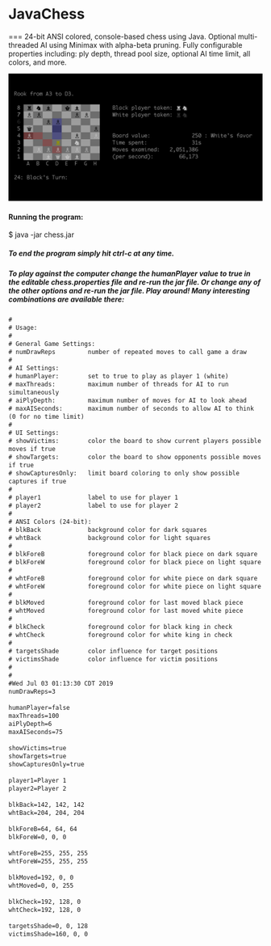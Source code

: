 # JavaChess
===
24-bit ANSI colored, console-based chess using Java.  Optional multi-threaded AI using Minimax with alpha-beta pruning.  Fully configurable properties including: ply depth, thread pool size, optional AI time limit, all colors, and more.

![](color-console-chess.png)


#### Running the program:

$ java -jar chess.jar


##### To end the program simply hit ctrl-c at any time.


##### To play against the computer change the _humanPlayer_ value to true in the editable **chess.properties** file and re-run the jar file.  Or change any of the other options and re-run the jar file.  Play around!  Many interesting combinations are available there:


```
#
# Usage:
#
# General Game Settings:
# numDrawReps         number of repeated moves to call game a draw
#
# AI Settings:
# humanPlayer:        set to true to play as player 1 (white)
# maxThreads:         maximum number of threads for AI to run simultaneously
# aiPlyDepth:         maximum number of moves for AI to look ahead
# maxAISeconds:       maximum number of seconds to allow AI to think (0 for no time limit)
#
# UI Settings:
# showVictims:        color the board to show current players possible moves if true
# showTargets:        color the board to show opponents possible moves if true
# showCapturesOnly:   limit board coloring to only show possible captures if true
#
# player1             label to use for player 1
# player2             label to use for player 2
#
# ANSI Colors (24-bit):
# blkBack             background color for dark squares
# whtBack             background color for light squares
#
# blkForeB            foreground color for black piece on dark square
# blkForeW            foreground color for black piece on light square
#
# whtForeB            foreground color for white piece on dark square
# whtForeW            foreground color for white piece on light square
#
# blkMoved            foreground color for last moved black piece
# whtMoved            foreground color for last moved white piece
#
# blkCheck            foreground color for black king in check
# whtCheck            foreground color for white king in check
#
# targetsShade        color influence for target positions
# victimsShade        color influence for victim positions
#
#
#Wed Jul 03 01:13:30 CDT 2019
numDrawReps=3

humanPlayer=false
maxThreads=100
aiPlyDepth=6
maxAISeconds=75

showVictims=true
showTargets=true
showCapturesOnly=true

player1=Player 1
player2=Player 2

blkBack=142, 142, 142
whtBack=204, 204, 204

blkForeB=64, 64, 64
blkForeW=0, 0, 0

whtForeB=255, 255, 255
whtForeW=255, 255, 255

blkMoved=192, 0, 0
whtMoved=0, 0, 255

blkCheck=192, 128, 0
whtCheck=192, 128, 0

targetsShade=0, 0, 128
victimsShade=160, 0, 0

```
